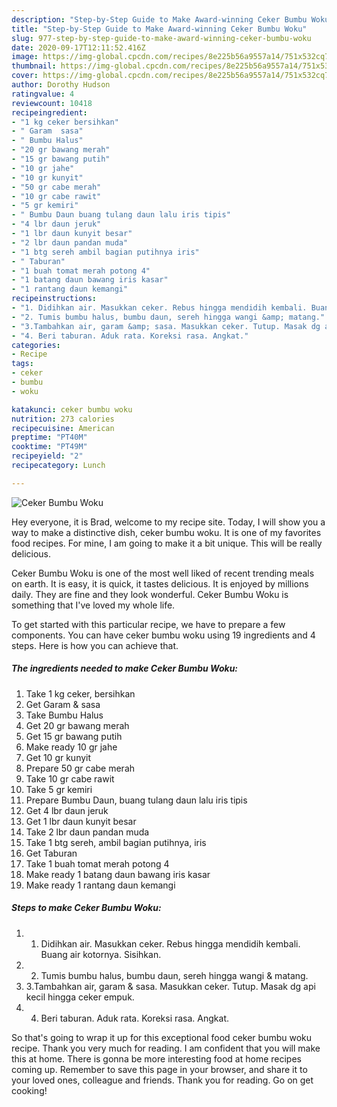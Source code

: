 ```yaml
---
description: "Step-by-Step Guide to Make Award-winning Ceker Bumbu Woku"
title: "Step-by-Step Guide to Make Award-winning Ceker Bumbu Woku"
slug: 977-step-by-step-guide-to-make-award-winning-ceker-bumbu-woku
date: 2020-09-17T12:11:52.416Z
image: https://img-global.cpcdn.com/recipes/8e225b56a9557a14/751x532cq70/ceker-bumbu-woku-foto-resep-utama.jpg
thumbnail: https://img-global.cpcdn.com/recipes/8e225b56a9557a14/751x532cq70/ceker-bumbu-woku-foto-resep-utama.jpg
cover: https://img-global.cpcdn.com/recipes/8e225b56a9557a14/751x532cq70/ceker-bumbu-woku-foto-resep-utama.jpg
author: Dorothy Hudson
ratingvalue: 4
reviewcount: 10418
recipeingredient:
- "1 kg ceker bersihkan"
- " Garam  sasa"
- " Bumbu Halus"
- "20 gr bawang merah"
- "15 gr bawang putih"
- "10 gr jahe"
- "10 gr kunyit"
- "50 gr cabe merah"
- "10 gr cabe rawit"
- "5 gr kemiri"
- " Bumbu Daun buang tulang daun lalu iris tipis"
- "4 lbr daun jeruk"
- "1 lbr daun kunyit besar"
- "2 lbr daun pandan muda"
- "1 btg sereh ambil bagian putihnya iris"
- " Taburan"
- "1 buah tomat merah potong 4"
- "1 batang daun bawang iris kasar"
- "1 rantang daun kemangi"
recipeinstructions:
- "1. Didihkan air. Masukkan ceker. Rebus hingga mendidih kembali. Buang air kotornya. Sisihkan."
- "2. Tumis bumbu halus, bumbu daun, sereh hingga wangi &amp; matang."
- "3.Tambahkan air, garam &amp; sasa. Masukkan ceker. Tutup. Masak dg api kecil hingga ceker empuk."
- "4. Beri taburan. Aduk rata. Koreksi rasa. Angkat."
categories:
- Recipe
tags:
- ceker
- bumbu
- woku

katakunci: ceker bumbu woku 
nutrition: 273 calories
recipecuisine: American
preptime: "PT40M"
cooktime: "PT49M"
recipeyield: "2"
recipecategory: Lunch

---
```



![Ceker Bumbu Woku](https://img-global.cpcdn.com/recipes/8e225b56a9557a14/751x532cq70/ceker-bumbu-woku-foto-resep-utama.jpg)

Hey everyone, it is Brad, welcome to my recipe site. Today, I will show you a way to make a distinctive dish, ceker bumbu woku. It is one of my favorites food recipes. For mine, I am going to make it a bit unique. This will be really delicious.



Ceker Bumbu Woku is one of the most well liked of recent trending meals on earth. It is easy, it is quick, it tastes delicious. It is enjoyed by millions daily. They are fine and they look wonderful. Ceker Bumbu Woku is something that I've loved my whole life.


To get started with this particular recipe, we have to prepare a few components. You can have ceker bumbu woku using 19 ingredients and 4 steps. Here is how you can achieve that.

<!--inarticleads1-->

##### The ingredients needed to make Ceker Bumbu Woku:

1. Take 1 kg ceker, bersihkan
1. Get  Garam &amp; sasa
1. Take  Bumbu Halus
1. Get 20 gr bawang merah
1. Get 15 gr bawang putih
1. Make ready 10 gr jahe
1. Get 10 gr kunyit
1. Prepare 50 gr cabe merah
1. Take 10 gr cabe rawit
1. Take 5 gr kemiri
1. Prepare  Bumbu Daun, buang tulang daun lalu iris tipis
1. Get 4 lbr daun jeruk
1. Get 1 lbr daun kunyit besar
1. Take 2 lbr daun pandan muda
1. Take 1 btg sereh, ambil bagian putihnya, iris
1. Get  Taburan
1. Take 1 buah tomat merah potong 4
1. Make ready 1 batang daun bawang iris kasar
1. Make ready 1 rantang daun kemangi




<!--inarticleads2-->

##### Steps to make Ceker Bumbu Woku:

1. 1. Didihkan air. Masukkan ceker. Rebus hingga mendidih kembali. Buang air kotornya. Sisihkan.
1. 2. Tumis bumbu halus, bumbu daun, sereh hingga wangi &amp; matang.
1. 3.Tambahkan air, garam &amp; sasa. Masukkan ceker. Tutup. Masak dg api kecil hingga ceker empuk.
1. 4. Beri taburan. Aduk rata. Koreksi rasa. Angkat.




So that's going to wrap it up for this exceptional food ceker bumbu woku recipe. Thank you very much for reading. I am confident that you will make this at home. There is gonna be more interesting food at home recipes coming up. Remember to save this page in your browser, and share it to your loved ones, colleague and friends. Thank you for reading. Go on get cooking!
